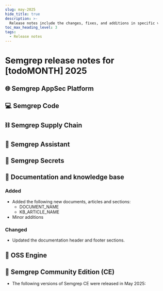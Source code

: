 ```yaml
---
slug: may-2025
hide_title: true
description: >-
  Release notes include the changes, fixes, and additions in specific versions of Semgrep.
toc_max_heading_level: 3
tags:
  - Release notes
---
```


# Semgrep release notes for [todoMONTH] 2025

<!-- Remember to update latest endpoint -->
<!-- Remember to update index page -->


## 🌐 Semgrep AppSec Platform

## 💻 Semgrep Code

## ⛓️ Semgrep Supply Chain

## 🤖 Semgrep Assistant 

## 🔐 Semgrep Secrets

## 📝 Documentation and knowledge base

### Added

- Added the following new documents, articles and sections:
  - DOCUMENT_NAME
  - KB_ARTICLE_NAME
- Minor additions

### Changed

- Updated the documentation header and footer sections.

## 🔧 OSS Engine


## 🔧 Semgrep Community Edition (CE)

* The following versions of Semgrep CE were released in May 2025:

